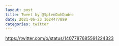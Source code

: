 ```yaml
--- 
layout: post 
title: Tweet by @SplenDuhDadee 
date: 2021-06-23 1624477899 
categories: twitter 
--- 
```

https://twitter.com/o/status/1407787685591224323